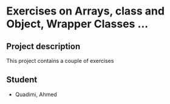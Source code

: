 # Exercises on Arrays, class and Object, Wrapper Classes ...

## Project description 

This project contains a couple of exercises 

## Student 

- Quadimi, Ahmed